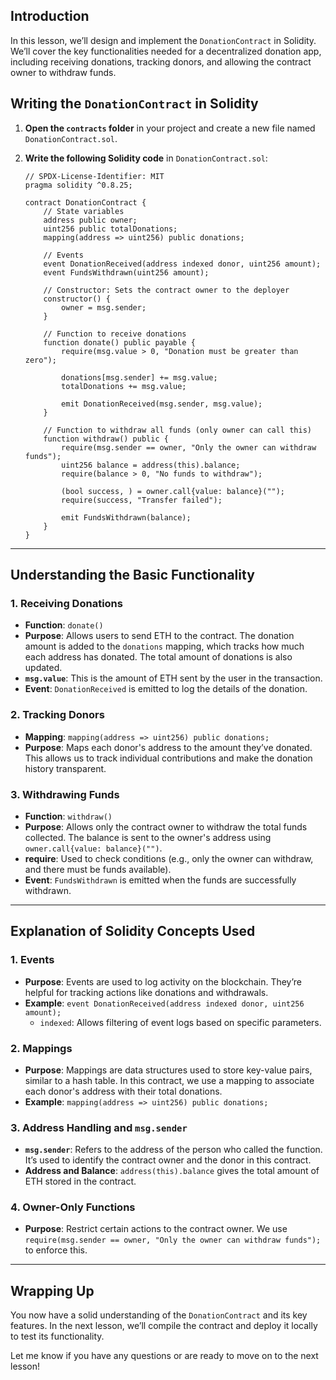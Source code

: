 ## Introduction

In this lesson, we’ll design and implement the `DonationContract` in Solidity. We’ll cover the key functionalities needed for a decentralized donation app, including receiving donations, tracking donors, and allowing the contract owner to withdraw funds.

## Writing the `DonationContract` in Solidity

1. **Open the `contracts` folder** in your project and create a new file named `DonationContract.sol`.
2. **Write the following Solidity code** in `DonationContract.sol`:

   ```solidity
   // SPDX-License-Identifier: MIT
   pragma solidity ^0.8.25;

   contract DonationContract {
       // State variables
       address public owner;
       uint256 public totalDonations;
       mapping(address => uint256) public donations;

       // Events
       event DonationReceived(address indexed donor, uint256 amount);
       event FundsWithdrawn(uint256 amount);

       // Constructor: Sets the contract owner to the deployer
       constructor() {
           owner = msg.sender;
       }

       // Function to receive donations
       function donate() public payable {
           require(msg.value > 0, "Donation must be greater than zero");

           donations[msg.sender] += msg.value;
           totalDonations += msg.value;

           emit DonationReceived(msg.sender, msg.value);
       }

       // Function to withdraw all funds (only owner can call this)
       function withdraw() public {
           require(msg.sender == owner, "Only the owner can withdraw funds");
           uint256 balance = address(this).balance;
           require(balance > 0, "No funds to withdraw");

           (bool success, ) = owner.call{value: balance}("");
           require(success, "Transfer failed");

           emit FundsWithdrawn(balance);
       }
   }
   ```

---

## Understanding the Basic Functionality

### 1. Receiving Donations
- **Function**: `donate()`
- **Purpose**: Allows users to send ETH to the contract. The donation amount is added to the `donations` mapping, which tracks how much each address has donated. The total amount of donations is also updated.
- **`msg.value`**: This is the amount of ETH sent by the user in the transaction.
- **Event**: `DonationReceived` is emitted to log the details of the donation.

### 2. Tracking Donors
- **Mapping**: `mapping(address => uint256) public donations;`
- **Purpose**: Maps each donor's address to the amount they’ve donated. This allows us to track individual contributions and make the donation history transparent.

### 3. Withdrawing Funds
- **Function**: `withdraw()`
- **Purpose**: Allows only the contract owner to withdraw the total funds collected. The balance is sent to the owner's address using `owner.call{value: balance}("")`.
- **require**: Used to check conditions (e.g., only the owner can withdraw, and there must be funds available).
- **Event**: `FundsWithdrawn` is emitted when the funds are successfully withdrawn.

---

## Explanation of Solidity Concepts Used

### 1. **Events**
- **Purpose**: Events are used to log activity on the blockchain. They’re helpful for tracking actions like donations and withdrawals.
- **Example**: `event DonationReceived(address indexed donor, uint256 amount);`
  - `indexed`: Allows filtering of event logs based on specific parameters.

### 2. **Mappings**
- **Purpose**: Mappings are data structures used to store key-value pairs, similar to a hash table. In this contract, we use a mapping to associate each donor's address with their total donations.
- **Example**: `mapping(address => uint256) public donations;`

### 3. **Address Handling and `msg.sender`**
- **`msg.sender`**: Refers to the address of the person who called the function. It’s used to identify the contract owner and the donor in this contract.
- **Address and Balance**: `address(this).balance` gives the total amount of ETH stored in the contract.

### 4. **Owner-Only Functions**
- **Purpose**: Restrict certain actions to the contract owner. We use `require(msg.sender == owner, "Only the owner can withdraw funds");` to enforce this.

---

## Wrapping Up

You now have a solid understanding of the `DonationContract` and its key features. In the next lesson, we’ll compile the contract and deploy it locally to test its functionality.

Let me know if you have any questions or are ready to move on to the next lesson!